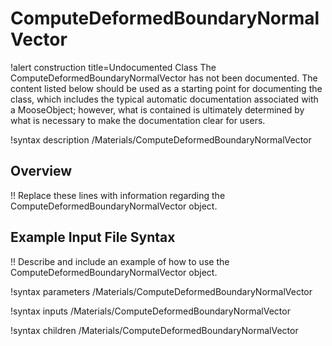 # ComputeDeformedBoundaryNormalVector

!alert construction title=Undocumented Class
The ComputeDeformedBoundaryNormalVector has not been documented. The content listed below should be used as a starting point for
documenting the class, which includes the typical automatic documentation associated with a
MooseObject; however, what is contained is ultimately determined by what is necessary to make the
documentation clear for users.

!syntax description /Materials/ComputeDeformedBoundaryNormalVector

## Overview

!! Replace these lines with information regarding the ComputeDeformedBoundaryNormalVector object.

## Example Input File Syntax

!! Describe and include an example of how to use the ComputeDeformedBoundaryNormalVector object.

!syntax parameters /Materials/ComputeDeformedBoundaryNormalVector

!syntax inputs /Materials/ComputeDeformedBoundaryNormalVector

!syntax children /Materials/ComputeDeformedBoundaryNormalVector
